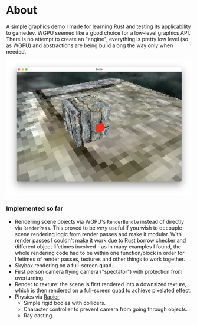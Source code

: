 # About
A simple graphics demo I made for learning Rust and testing its applicability to gamedev. WGPU seemed like a good choice
for a low-level graphics API. There is no attempt to create an "engine", everything is pretty low level
(so as WGPU) and abstractions are being build along the way only when needed.

![Screenshot](/screenshot.png?raw=true)

### Implemented so far
- Rendering scene objects via WGPU's `RenderBundle` instead of directly via `RenderPass`. This proved to be _very_ useful
if you wish to decouple scene rendering logic from render passes and make it modular. With render passes I couldn't
make it work due to Rust borrow checker and different object lifetimes involved - as in many examples I found,
the whole rendering code had to be within one function/block in order for lifetimes of render passes, textures and other
things to work together.
- Skybox rendering on a full-screen quad.
- First person camera flying camera ("spectator") with protection from overturning.
- Render to texture: the scene is first rendered into a downsized texture, which is then rendered on a full-screen quad to achieve pixelated effect.
- Physics via [Rapier](https://rapier.rs)
  - Simple rigid bodies with colliders.
  - Character controller to prevent camera from going through objects.
  - Ray casting.
